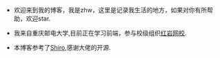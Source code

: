  -   欢迎来到我的博客，我是zhw，这里是记录我生活的地方，如果对你有所帮助，欢迎star.

 -   我来自重庆邮电大学,目前正在学习前端，参与校级组织[红岩网校](https://redrock.team/).

 -   本博客参考了[Shiro](https://github.com/innei/Shiro),感谢大佬的开源.